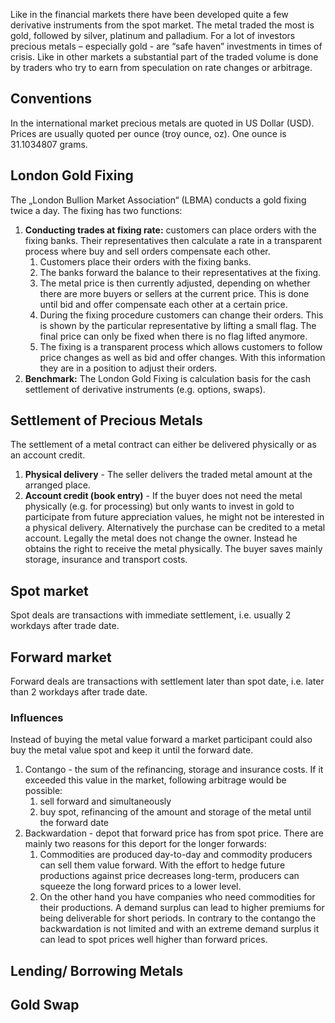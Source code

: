 Like in the financial markets there have been developed quite a few derivative instruments from the spot market. The metal traded the most is gold, followed by silver, platinum and palladium.
For a lot of investors precious metals – especially gold - are “safe haven” investments in times of crisis.
Like in other markets a substantial part of the traded volume is done by traders who try to earn from speculation on rate changes or arbitrage.
## Conventions
In the international market precious metals are quoted in US Dollar (USD). Prices are usually quoted per ounce (troy ounce, oz). One ounce is 31.1034807 grams.

## London Gold Fixing
The „London Bullion Market Association“ (LBMA) conducts a gold fixing twice a day. 
The fixing has two functions:
1. **Conducting trades at fixing rate:** customers can place orders with the fixing banks. Their representatives then calculate a rate in a transparent process where buy and sell orders compensate each other.
	1. Customers place their orders with the fixing banks. 
	2. The banks forward the balance to their representatives at the fixing.
	3. The metal price is then currently adjusted, depending on whether there are more buyers or sellers at the current price. This is done until bid and offer compensate each other at a certain price.
	4. During the fixing procedure customers can change their orders. This is shown by the particular representative by lifting a small flag. The final price can only be fixed when there is no flag lifted anymore.
	5. The fixing is a transparent process which allows customers to follow price changes as well as bid and offer changes. With this information they are in a position to adjust their orders.
2. **Benchmark:** The London Gold Fixing is calculation basis for the cash settlement of derivative instruments (e.g. options, swaps).

## Settlement of Precious Metals
The settlement of a metal contract can either be delivered physically or as an account credit.
1. **Physical delivery** - The seller delivers the traded metal amount at the arranged place. 
2. **Account credit (book entry)** - If the buyer does not need the metal physically (e.g. for processing) but only wants to invest in gold to participate from future appreciation values, he might not be interested in a physical delivery. Alternatively the purchase can be credited to a metal account. Legally the metal does not change the owner. Instead he obtains the right to receive the metal physically. The buyer saves mainly storage, insurance and transport costs.
## Spot market
Spot deals are transactions with immediate settlement, i.e. usually 2 workdays after trade date.
## Forward market
Forward deals are transactions with settlement later than spot date, i.e. later than 2 workdays after trade date.
### Influences
Instead of buying the metal value forward a market participant could also buy the metal value spot and keep it until the forward date. 

1. Contango - the sum of the refinancing, storage and insurance costs. If it exceeded this value in the market, following arbitrage would be possible:
	1. sell forward and simultaneously
	2. buy spot, refinancing of the amount and storage of the metal until the forward date
2. Backwardation - depot that forward price has from spot price. There are mainly two reasons for this deport for the longer forwards:
	1. Commodities are produced day-to-day and commodity producers can sell them value forward. With the effort to hedge future productions against price decreases long-term, producers can squeeze the long forward prices to a lower level.
	2. On the other hand you have companies who need commodities for their productions. A demand surplus can lead to higher premiums for being deliverable for short periods.
In contrary to the contango the backwardation is not limited and with an extreme demand surplus it can lead to spot prices well higher than forward prices.
## Lending/ Borrowing Metals

## Gold Swap

